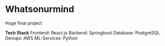 # Whatsonurmind
Huge final project

**Tech Stack**
Frontend: React.js
Backend: Springboot
Database: PostgreSQL
Devops: AWS
ML-Services: Python
